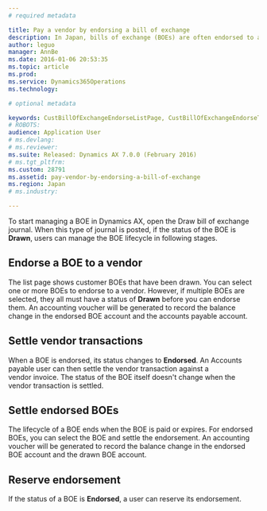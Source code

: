 ```yaml
---
# required metadata

title: Pay a vendor by endorsing a bill of exchange
description: In Japan, bills of exchange (BOEs) are often endorsed to a vendor and used as a method of payment. In Microsoft Dynamics AX, a list page for BOEs provides centralized management of the BOE lifecycle.
author: leguo
manager: AnnBe
ms.date: 2016-01-06 20:53:35
ms.topic: article
ms.prod: 
ms.service: Dynamics365Operations
ms.technology: 

# optional metadata

keywords: CustBillOfExchangeEndorseListPage, CustBillOfExchangeEndorseToVendor
# ROBOTS: 
audience: Application User
# ms.devlang: 
# ms.reviewer: 
ms.suite: Released: Dynamics AX 7.0.0 (February 2016)
# ms.tgt_pltfrm: 
ms.custom: 28791
ms.assetid: pay-vendor-by-endorsing-a-bill-of-exchange
ms.region: Japan
# ms.industry: 

---
```


To start managing a BOE in Dynamics AX, open the Draw bill of exchange journal. When this type of journal is posted, if the status of the BOE is **Drawn**, users can manage the BOE lifecycle in following stages.

Endorse a BOE to a vendor
-------------------------

The list page shows customer BOEs that have been drawn. You can select one or more BOEs to endorse to a vendor. However, if multiple BOEs are selected, they all must have a status of **Drawn** before you can endorse them. An accounting voucher will be generated to record the balance change in the endorsed BOE account and the accounts payable account.

Settle vendor transactions
--------------------------

When a BOE is endorsed, its status changes to **Endorsed**. An Accounts payable user can then settle the vendor transaction against a vendor invoice. The status of the BOE itself doesn't change when the vendor transaction is settled.

Settle endorsed BOEs
--------------------

The lifecycle of a BOE ends when the BOE is paid or expires. For endorsed BOEs, you can select the BOE and settle the endorsement. An accounting voucher will be generated to record the balance change in the endorsed BOE account and the drawn BOE account.

Reserve endorsement
-------------------

If the status of a BOE is **Endorsed**, a user can reserve its endorsement.

